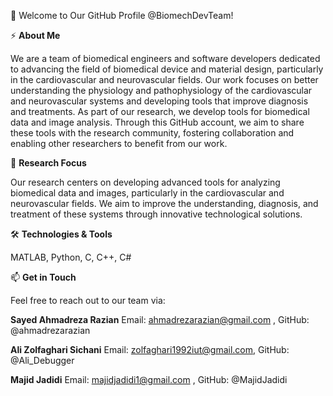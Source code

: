 👋 Welcome to Our GitHub Profile @BiomechDevTeam!

⚡ **About Me**

We are a team of biomedical engineers and software developers dedicated to advancing the field of biomedical device and material design, particularly in the cardiovascular and neurovascular fields. Our work focuses on better understanding the physiology and pathophysiology of the cardiovascular and neurovascular systems and developing tools that improve diagnosis and treatments. As part of our research, we develop tools for biomedical data and image analysis. Through this GitHub account, we aim to share these tools with the research community, fostering collaboration and enabling other researchers to benefit from our work.

🔬 **Research Focus**

Our research centers on developing advanced tools for analyzing biomedical data and images, particularly in the cardiovascular and neurovascular fields. We aim to improve the understanding, diagnosis, and treatment of these systems through innovative technological solutions.

🛠️ **Technologies & Tools**

MATLAB, Python, C, C++, C#

📫 **Get in Touch**

Feel free to reach out to our team via: 

**Sayed Ahmadreza Razian**   Email: ahmadrezarazian@gmail.com  , GitHub: @ahmadrezarazian

**Ali Zolfaghari Sichani**   Email: zolfaghari1992iut@gmail.com, GitHub: @Ali_Debugger

**Majid Jadidi**             Email: majidjadidi1@gmail.com     , GitHub: @MajidJadidi


